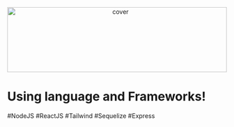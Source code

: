 <div align="center">
<img width="100%" height = "150px" src="https://scontent.fdvo5-1.fna.fbcdn.net/v/t31.18172-8/23845596_1847807541906711_5606636662922410325_o.jpg?_nc_cat=109&cb=99be929b-8d691acd&ccb=1-7&_nc_sid=300f58&_nc_eui2=AeF1oUwuzonSAD40t0lsyPMjc2-ojJBRxjBzb6iMkFHGMGvz966DJiYqyQ-diabgy_Jx-J-xN-CIEY0Rl_7Cy1Hp&_nc_ohc=6A6Q7SPeZnQAX9s77jz&_nc_ht=scontent.fdvo5-1.fna&oh=00_AfAul0VQWb5Doo0qgmo5GsYXu4ktsdT1TwL8ZI9h-5tNDw&oe=6605107E" alt="cover" />
</div>


<h1>Using language and Frameworks!</h1>
#NodeJS
#ReactJS
#Tailwind
#Sequelize
#Express
